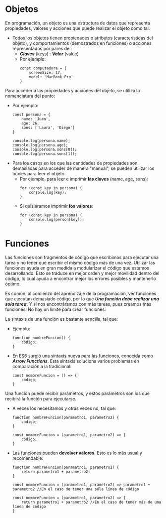 # Objetos
En programación, un objeto es una estructura de datos que representa propiedades, valores y acciones que puede realizar el objeto como tal.

* Todos los objetos tienen propiedades o atributos (características del objeto), y comportamientos (demostrados en funciones) o acciones representados por pares de :
    * **_Claves_** (keys) : **_Valor_** (value)
    * Por ejemplo:
        ~~~
        const computadora = {
            screenSize: 17,
            model: 'MacBook Pro'
        }
        ~~~

Para acceder a las propiedades y acciones del objeto, se utiliza la nomenclatura del punto:
* Por ejemplo:
    ~~~
    const persona = {
        name: 'Juan',
        age: 26,
        sons: ['Laura', 'Diego']
    }

    console.log(persona.name);
    console.log(persona.age);
    console.log(persona.sons[0]);
    console.log(persona.sons[1]);
    ~~~
* Para los casos en los que las cantidades de propiedades son demasiadas para acceder de manera "manual", se pueden utilizar los bucles para leer el objeto.
    * Por ejemplo, para leer e imprimir **las claves** (name, age, sons):
        ~~~
        for (const key in persona) {
            console.log(key);
        }
        ~~~
    * Si quisiéramos imprimir **los valores**:
        ~~~
        for (const key in persona) {
            console.log(person[key]);
        }
        ~~~

# Funciones
Las funciones son fragmentos de código que escribimos para ejecutar una tarea y no tener que escribir el mismo código más de una vez.
Utilizar las funciones ayuda en gran medida a modularizar el código que estamos desarrollando. Esto se traduce en mejor orden y mejor movilidad dentro del código,
lo cuál ayuda a encontrar mejor los errores posibles y mantenerlo óptimo.

Es común, al comienzo del aprendizaje de la programación, ver funciones que ejecutan demasiado código, por lo que **_Una función debe realizar una sola tarea._**
Y si nos encontráramos con más tareas, pues creamos más funciones. No hay un límite para crear funciones.

La sintaxis de una función es bastante sencilla, tal que:
* Ejemplo:
    ~~~
    function nombreFuncion() {
        código;
    }
    ~~~
* En ES6 surgió una sintaxis nueva para las funciones, conocida como **_Arrow Functions_**. Esta sintaxis soluciona varios problemas en comparación a la tradicional:
    ~~~
    const nombreFuncion = () => {
        código;
    }
    ~~~

Una función puede recibir parámetros, y estos parámetros son los que recibirá la función para ejecutarse.
* A veces los necesitamos y otras veces no, tal que:
    ~~~
    function nombreFuncion(parametro1, parametro2) {
        código;
    }

    const nombreFuncion = (parametro1, parametro2) => {
        código;
    }
    ~~~
* Las funciones pueden **devolver valores**. Esto es lo más usual y recomendable:
    ~~~
    function nombreFuncion(parametro1, parametro2) {
        return parametro1 + parametro2;
    }

    const nombreFuncion = (parametro1, parametro2) => parametro1 + parametro2 //En el caso de tener una sóla línea de código

    const nombreFuncion = (parametro1, parametro2) => {
        return parametro1 + parametro2 //En el caso de tener más de una línea de código
    }
    ~~~